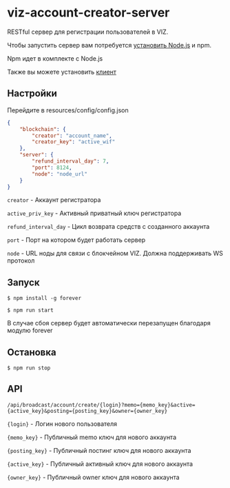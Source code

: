 # viz-account-creator-server
RESTful сервер для регистрации пользователей в VIZ.

Чтобы запустить сервер вам потребуется [установить Node.js](https://nodejs.org/en/download/package-manager/) и npm.

Npm идет в комплекте с Node.js

Также вы можете установить [клиент](https://github.com/Ivanzar/viz-account-creator-client)

## Настройки

Перейдите в resources/config/config.json

```json
{
    "blockchain": {
        "creator": "account_name",
        "creator_key": "active_wif"
    },
    "server": {
        "refund_interval_day": 7,
        "port": 8124,
        "node": "node_url"
    }
}
```


``creator`` - Аккаунт регистратора

``active_priv_key`` - Активный приватный ключ регистратора

``refund_interval_day`` - Цикл возврата средств с созданного аккаунта

``port`` - Порт на котором будет работать сервер

``node``  - URL ноды для связи c блокчейном VIZ. Должна поддерживать WS протокол

## Запуск

``$ npm install -g forever``

``$ npm run start``

В случае сбоя сервер будет автоматически перезапущен благодаря модулю forever

## Остановка

``$ npm run stop``

## API

``/api/broadcast/account/create/{login}?memo={memo_key}&active={active_key}&posting={posting_key}&owner={owner_key}``

``{login}`` - Логин нового пользователя

``{memo_key}`` - Публичный memo ключ для нового аккаунта

``{posting_key}`` - Публичный постинг ключ для нового аккаунта

``{active_key}`` - Публичный активный ключ для нового аккаунта

``{owner_key}`` - Публичный owner ключ для нового аккаунта